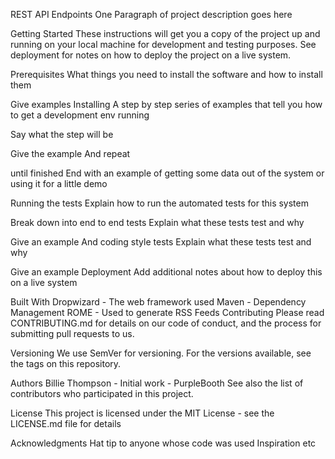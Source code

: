 REST API Endpoints
One Paragraph of project description goes here

Getting Started
These instructions will get you a copy of the project up and running on your local machine for development and testing purposes. See deployment for notes on how to deploy the project on a live system.

Prerequisites
What things you need to install the software and how to install them

Give examples
Installing
A step by step series of examples that tell you how to get a development env running

Say what the step will be

Give the example
And repeat

until finished
End with an example of getting some data out of the system or using it for a little demo

Running the tests
Explain how to run the automated tests for this system

Break down into end to end tests
Explain what these tests test and why

Give an example
And coding style tests
Explain what these tests test and why

Give an example
Deployment
Add additional notes about how to deploy this on a live system

Built With
Dropwizard - The web framework used
Maven - Dependency Management
ROME - Used to generate RSS Feeds
Contributing
Please read CONTRIBUTING.md for details on our code of conduct, and the process for submitting pull requests to us.

Versioning
We use SemVer for versioning. For the versions available, see the tags on this repository.

Authors
Billie Thompson - Initial work - PurpleBooth
See also the list of contributors who participated in this project.

License
This project is licensed under the MIT License - see the LICENSE.md file for details

Acknowledgments
Hat tip to anyone whose code was used
Inspiration
etc